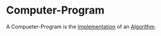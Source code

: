 # Computer-Program

A Compueter-Program is the [Implementation](600057.md) of an [Algorithm](250000006.md).
